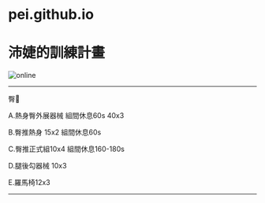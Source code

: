 # pei.github.io
<html>
  <head>
    <meta charset="UTF-8">
   
  </head>
  <body>
    <h1>沛婕的訓練計畫</h1>
    <img src="https://custom-images.strikinglycdn.com/res/hrscywv4p/image/upload/c_limit,fl_lossy,h_600,w_800,f_auto,q_auto/6854615/492705_919805.jpeg" alt="online">
    <hr>
    <p>臀🍑</p>
    <p>A.熱身臀外展器械 組間休息60s 40x3</p>
    <p>B.臀推熱身 15x2 組間休息60s</p>
    <p>C.臀推正式組10x4 組間休息160-180s </p>
    <p>D.腿後勾器械 10x3</p>
    <p>E.羅馬椅12x3</p>
    <hr>
</body>
</html>
